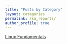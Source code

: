 ```yaml
---
title: "Posts by Category"
layout: categories
permalink: /sa_reports/
author_profile: true
---
```


[Linux Fundamentals](/assets/SAReports/Lewis_Kamau_CS-SA10-25029_Linux.pdf)
